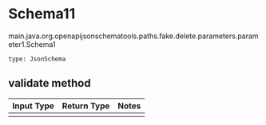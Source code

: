 # Schema11
main.java.org.openapijsonschematools.paths.fake.delete.parameters.parameter1.Schema1
```
type: JsonSchema
```

## validate method
Input Type | Return Type | Notes
------------ | ------------- | -------------
 |  |
